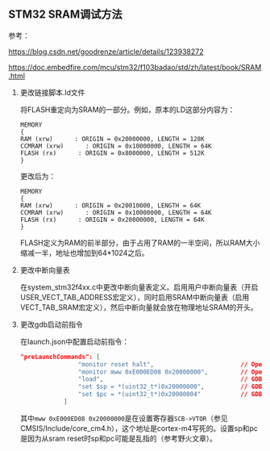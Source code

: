 ## STM32 SRAM调试方法

参考：

https://blog.csdn.net/goodrenze/article/details/123938272

https://doc.embedfire.com/mcu/stm32/f103badao/std/zh/latest/book/SRAM.html

1. 更改链接脚本.ld文件

   将FLASH重定向为SRAM的一部分。例如，原本的LD这部分内容为：

   ```ld
   MEMORY
   {
   RAM (xrw)      : ORIGIN = 0x20000000, LENGTH = 128K
   CCMRAM (xrw)      : ORIGIN = 0x10000000, LENGTH = 64K
   FLASH (rx)      : ORIGIN = 0x8000000, LENGTH = 512K
   }
   ```

   更改后为：

   ```ld
   MEMORY
   {
   RAM (xrw)      : ORIGIN = 0x20010000, LENGTH = 64K
   CCMRAM (xrw)      : ORIGIN = 0x10000000, LENGTH = 64K
   FLASH (rx)      : ORIGIN = 0x20000000, LENGTH = 64K
   }
   ```

   FLASH定义为RAM的前半部分，由于占用了RAM的一半空间，所以RAM大小缩减一半，地址也增加到64\*1024之后。

2. 更改中断向量表

   在system_stm32f4xx.c中更改中断向量表定义。启用用户中断向量表（开启USER_VECT_TAB_ADDRESS宏定义），同时启用SRAM中断向量表（启用VECT_TAB_SRAM宏定义），然后中断向量就会放在物理地址SRAM的开头。

3. 更改gdb启动前指令

   在launch.json中配置启动前指令：

   ```json
   "preLaunchCommands": [
                   "monitor reset halt",                        // OpenOCD 命令: 复位并停机
                   "monitor mww 0xE000ED08 0x20000000",         // OpenOCD 命令: 设置 VTOR (中断向量表)
                   "load",                                      // GDB 命令: 加载 ELF 到 SRAM
                   "set $sp = *(uint32_t*)0x20000000",          // GDB 命令: 设置 SP
                   "set $pc = *(uint32_t*)0x20000004"           // GDB 命令: 设置 PC (跳转到 Reset_Handler)
               ]
   ```

   其中`mww 0xE000ED08 0x20000000`是在设置寄存器`SCB->VTOR`（参见CMSIS/Include/core_cm4.h），这个地址是cortex-m4写死的。设置sp和pc是因为从sram reset时sp和pc可能是乱指的（参考野火文章）。